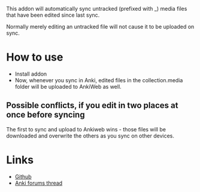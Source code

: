 This addon will automatically sync untracked (prefixed with _) media files that have been edited since last sync.

Normally merely editing an untracked file will not cause it to be uploaded on sync.

# How to use

- Install addon
- Now, whenever you sync in Anki, edited files in the collection.media folder will be uploaded to AnkiWeb as well.

## Possible conflicts, if you edit in two places at once before syncing

The first to sync and upload to Ankiweb wins - those files will be downloaded and overwrite the others as you sync on other devices.

# Links

- [Github](https://github.com/jhhr/anki_untracked_media_syncer)
- [Anki forums thread](https://forums.ankiweb.net/t/untracked-media-auto-syncer/54293)
